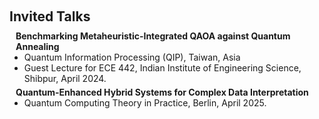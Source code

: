 <h1 id="invited-talks"></h1>

<h2 style="margin: 60px 0px 10px;">Invited Talks</h2>


<h4 style="margin:0 10px 0;">Benchmarking Metaheuristic-Integrated QAOA against Quantum Annealing</h4>

<ul style="margin:0 0 5px;">
  <li>Quantum Information Processing (QIP), Taiwan, Asia</li>
  <li>Guest Lecture for ECE 442, Indian Institute of Engineering Science, Shibpur, April 2024.</li>
</ul>

<h4 style="margin:0 10px 0;">Quantum-Enhanced Hybrid Systems for Complex Data Interpretation</h4>

<ul style="margin:0 0 5px;">
  <li>Quantum Computing Theory in Practice, Berlin, April 2025.</li>
</ul>
